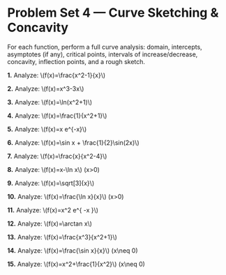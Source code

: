 # Problem Set 4 — Curve Sketching & Concavity

For each function, perform a full curve analysis: domain, intercepts, asymptotes (if any), critical points, intervals of increase/decrease, concavity, inflection points, and a rough sketch.

**1.** Analyze: \\(f(x)=\\frac{x^2-1}{x}\\)

**2.** Analyze: \\(f(x)=x^3-3x\\)

**3.** Analyze: \\(f(x)=\\ln(x^2+1)\\)

**4.** Analyze: \\(f(x)=\\frac{1}{x^2+1}\\)

**5.** Analyze: \\(f(x)=x e^{-x}\\)

**6.** Analyze: \\(f(x)=\\sin x + \\frac{1}{2}\\sin(2x)\\)

**7.** Analyze: \\(f(x)=\\frac{x}{x^2-4}\\)

**8.** Analyze: \\(f(x)=x-\\ln x\\) (x>0)

**9.** Analyze: \\(f(x)=\\sqrt[3]{x}\\)

**10.** Analyze: \\(f(x)=\\frac{\\ln x}{x}\\) (x>0)

**11.** Analyze: \\(f(x)=x^2 e^{ -x }\\)

**12.** Analyze: \\(f(x)=\\arctan x\\)

**13.** Analyze: \\(f(x)=\\frac{x^3}{x^2+1}\\)

**14.** Analyze: \\(f(x)=\\frac{\\sin x}{x}\\) (x\\neq 0)

**15.** Analyze: \\(f(x)=x^2+\\frac{1}{x^2}\\) (x\\neq 0)

